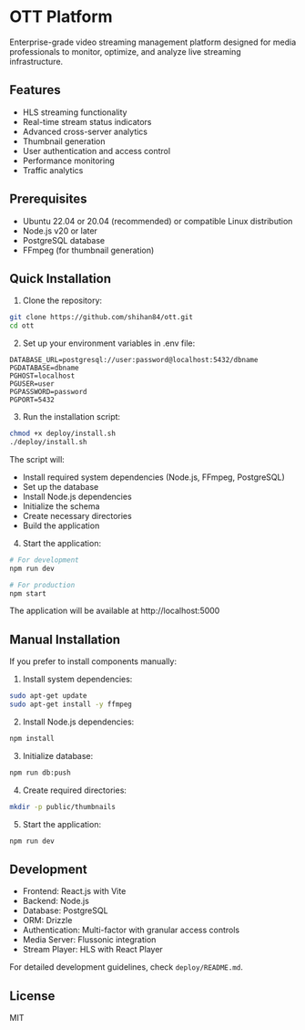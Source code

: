 # OTT Platform

Enterprise-grade video streaming management platform designed for media professionals to monitor, optimize, and analyze live streaming infrastructure.

## Features

- HLS streaming functionality
- Real-time stream status indicators
- Advanced cross-server analytics
- Thumbnail generation
- User authentication and access control
- Performance monitoring
- Traffic analytics

## Prerequisites

- Ubuntu 22.04 or 20.04 (recommended) or compatible Linux distribution
- Node.js v20 or later
- PostgreSQL database
- FFmpeg (for thumbnail generation)

## Quick Installation

1. Clone the repository:
```bash
git clone https://github.com/shihan84/ott.git
cd ott
```

2. Set up your environment variables in .env file:
```env
DATABASE_URL=postgresql://user:password@localhost:5432/dbname
PGDATABASE=dbname
PGHOST=localhost
PGUSER=user
PGPASSWORD=password
PGPORT=5432
```

3. Run the installation script:
```bash
chmod +x deploy/install.sh
./deploy/install.sh
```

The script will:
- Install required system dependencies (Node.js, FFmpeg, PostgreSQL)
- Set up the database
- Install Node.js dependencies
- Initialize the schema
- Create necessary directories
- Build the application

4. Start the application:
```bash
# For development
npm run dev

# For production
npm start
```

The application will be available at http://localhost:5000

## Manual Installation

If you prefer to install components manually:

1. Install system dependencies:
```bash
sudo apt-get update
sudo apt-get install -y ffmpeg
```

2. Install Node.js dependencies:
```bash
npm install
```

3. Initialize database:
```bash
npm run db:push
```

4. Create required directories:
```bash
mkdir -p public/thumbnails
```

5. Start the application:
```bash
npm run dev
```

## Development

- Frontend: React.js with Vite
- Backend: Node.js
- Database: PostgreSQL
- ORM: Drizzle
- Authentication: Multi-factor with granular access controls
- Media Server: Flussonic integration
- Stream Player: HLS with React Player

For detailed development guidelines, check `deploy/README.md`.

## License

MIT
